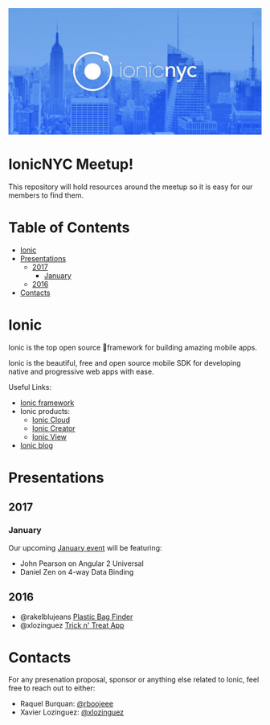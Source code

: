 ![IonicNYC](/logos/ipad_retina.jpeg)

# IonicNYC Meetup!

This repository will hold resources around the meetup so it is easy for our members to find them.

# Table of Contents
* [Ionic](#ionic)
* [Presentations](#presentations)
  * [2017](#2017)
    * [January](#January)
  * [2016](#2016)
* [Contacts](#contacts)


# Ionic

Ionic is the top open source framework for building amazing mobile apps.

Ionic is the beautiful, free and open source mobile SDK for developing native and progressive web apps with ease.

Useful Links:
 - [Ionic framework](http://ionicframework.com/)
 - Ionic products:
    - [Ionic Cloud](http://ionic.io/cloud)
    - [Ionic Creator](http://ionic.io/creator)
    - [Ionic View](http://view.ionic.io/)
 - [Ionic blog](http://blog.ionic.io/)

# Presentations

## 2017

### January

Our upcoming [January event](https://www.meetup.com/Ionic-NYC-Meetup/events/236230387/) will be featuring:
- John Pearson on Angular 2 Universal
- Daniel Zen on 4-way Data Binding

## 2016

- @rakelblujeans [Plastic Bag Finder](https://github.com/rakelblujeans/plastic-bag-finder-v2)
- @xlozinguez [Trick n' Treat App](https://github.com/xlozinguez/tricksNtreats)

# Contacts

For any presenation proposal, sponsor or anything else related to Ionic, feel free to reach out to either:
- Raquel Burquan: [@rboojeee](http://twitter.com/rboojeee)
- Xavier Lozinguez: [@xlozinguez](http://twitter.com/xlozinguez)
